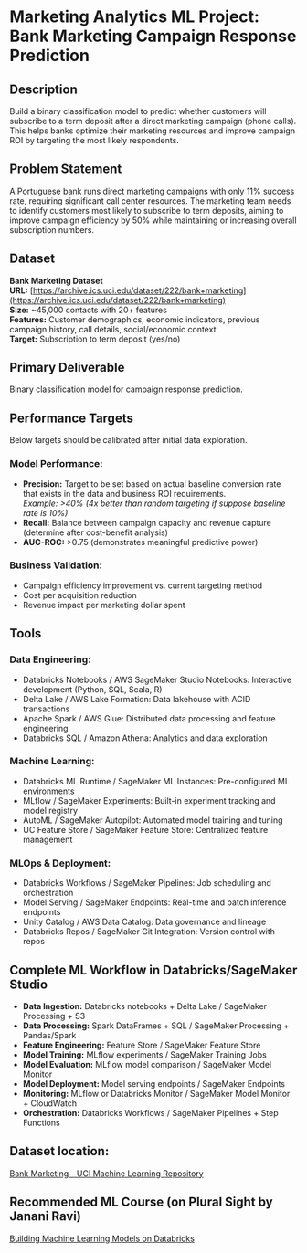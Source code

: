 # Marketing Analytics ML Project: Bank Marketing Campaign Response Prediction

## Description
Build a binary classification model to predict whether customers will subscribe to a term deposit after a direct marketing campaign (phone calls). 
This helps banks optimize their marketing resources and improve campaign ROI by targeting the most likely respondents.

## Problem Statement
A Portuguese bank runs direct marketing campaigns with only 11% success rate, requiring significant call center resources. 
The marketing team needs to identify customers most likely to subscribe to term deposits, aiming to improve campaign efficiency by 50% while maintaining or increasing overall subscription numbers.

## Dataset
**Bank Marketing Dataset**  
**URL:** [https://archive.ics.uci.edu/dataset/222/bank+marketing](https://archive.ics.uci.edu/dataset/222/bank+marketing)  
**Size:** ~45,000 contacts with 20+ features  
**Features:** Customer demographics, economic indicators, previous campaign history, call details, social/economic context  
**Target:** Subscription to term deposit (yes/no)

## Primary Deliverable
Binary classification model for campaign response prediction.

## Performance Targets
Below targets should be calibrated after initial data exploration.

### Model Performance:
- **Precision:** Target to be set based on actual baseline conversion rate that exists in the data and business ROI requirements.  
  *Example: >40% (4x better than random targeting if suppose baseline rate is 10%)*
- **Recall:** Balance between campaign capacity and revenue capture (determine after cost-benefit analysis)
- **AUC-ROC:** >0.75 (demonstrates meaningful predictive power)

### Business Validation:
- Campaign efficiency improvement vs. current targeting method
- Cost per acquisition reduction
- Revenue impact per marketing dollar spent

## Tools

### Data Engineering:
- Databricks Notebooks / AWS SageMaker Studio Notebooks: Interactive development (Python, SQL, Scala, R)
- Delta Lake / AWS Lake Formation: Data lakehouse with ACID transactions
- Apache Spark / AWS Glue: Distributed data processing and feature engineering
- Databricks SQL / Amazon Athena: Analytics and data exploration

### Machine Learning:
- Databricks ML Runtime / SageMaker ML Instances: Pre-configured ML environments
- MLflow / SageMaker Experiments: Built-in experiment tracking and model registry
- AutoML / SageMaker Autopilot: Automated model training and tuning
- UC Feature Store / SageMaker Feature Store: Centralized feature management

### MLOps & Deployment:
- Databricks Workflows / SageMaker Pipelines: Job scheduling and orchestration
- Model Serving / SageMaker Endpoints: Real-time and batch inference endpoints
- Unity Catalog / AWS Data Catalog: Data governance and lineage
- Databricks Repos / SageMaker Git Integration: Version control with repos

## Complete ML Workflow in Databricks/SageMaker Studio
- **Data Ingestion:** Databricks notebooks + Delta Lake / SageMaker Processing + S3
- **Data Processing:** Spark DataFrames + SQL / SageMaker Processing + Pandas/Spark
- **Feature Engineering:** Feature Store / SageMaker Feature Store
- **Model Training:** MLflow experiments / SageMaker Training Jobs
- **Model Evaluation:** MLflow model comparison / SageMaker Model Monitor
- **Model Deployment:** Model serving endpoints / SageMaker Endpoints
- **Monitoring:** MLflow or Databricks Monitor / SageMaker Model Monitor + CloudWatch
- **Orchestration:** Databricks Workflows / SageMaker Pipelines + Step Functions

## Dataset location:
[Bank Marketing - UCI Machine Learning Repository](https://archive.ics.uci.edu/dataset/222/bank+marketing)  

## Recommended ML Course (on Plural Sight by Janani Ravi)
[Building Machine Learning Models on Databricks](https://www.pluralsight.com/courses/building-machine-learning-models-databricks)  
